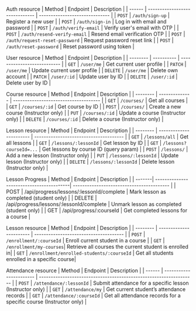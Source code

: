 Auth resource
| Method | Endpoint                       | Description                    |
| ------ | ------------------------------ | ------------------------------ |
| `POST` | `/auth/sign-up`                | Register a new user            |
| `POST` | `/auth/sign-in`                | Log in with email and password |
| `POST` | `/auth/verify-email`           | Verify user's email with OTP   |
| `POST` | `/auth/resend-verify-email`    | Resend email verification OTP  |
| `POST` | `/auth/request-reset-password` | Request password reset link    |
| `POST` | `/auth/reset-password`         | Reset password using token     |

User resource
| Method   | Endpoint   | Description                 |
| -------- | ---------- | --------------------------- |
| `GET`    | `/user/me` | Get current user profile    |
| `PATCH`  | `/user/me` | Update current user profile |
| `DELETE` | `/user/me` | Delete own account          |
| `PATCH`  | `/user/:id` | Update user by ID          |
| `DELETE` | `/user/:id` | Delete user by ID          |

Course resource
| Method   | Endpoint       | Description                           |
| -------- | -------------- | ------------------------------------- |
| `GET`    | `/courses/`    | Get all courses                       |
| `GET`    | `/courses/:id` | Get course by ID                      |
| `POST`   | `/courses/`    | Create a new course (Instructor only) |
| `PUT`    | `/courses/:id` | Update a course (Instructor only)     |
| `DELETE` | `/courses/:id` | Delete a course (Instructor only)     |

Lesson resource
| Method   | Endpoint                | Description                            |
| -------- | ----------------------- | -------------------------------------- |
| `GET`    | `/lessons/all`          | Get all lessons                        |
| `GET`    | `/lessons/:lessonId`    | Get lesson by ID                       |
| `GET`    | `/lessons?courseId=...` | Get lessons by course ID (query param) |
| `POST`   | `/lessons/`             | Add a new lesson (Instructor only)     |
| `PUT`    | `/lessons/:lessonId`    | Update lesson (Instructor only)        |
| `DELETE` | `/lessons/:lessonId`    | Delete lesson (Instructor only)        |

Lesson Progress
| Method | Endpoint                                 | Description                               |
| -------| -----------------------------------------| ----------------------------------------- |
| POST   | /api/progress/lessons/:lessonId/complete | Mark lesson as completed (student only)   |
| DELETE | /api/progress/lessons/:lessonId/complete | Unmark lesson as completed (student only) |
| GET    | /api/progress/:courseId                  | Get completed lessons for a course        |

Lesson resource
| Method   | Endpoint                | Description                            |
| -------- | ----------------------- | -------------------------------------- |
| `POST`   | `/enrollment/:courseId` | Enroll current student in a course     |
| `GET`    | `/enrollment/my-courses`| Retrieve all courses the current student is enrolled in|
| `GET`    | `/enrollment/enrolled-students/:courseId` | Get all students enrolled in a specific course|

Attendance resource
| Method | Endpoint                | Description                                                        |
| ------ | ----------------------- | ------------------------------------------------------------------ |
| `POST` | `/attendance/:lessonId` | Submit attendance for a specific lesson (Instructor only)          |
| `GET`  | `/attendance/my`        | Get current student’s attendance records                           |
| `GET`  | `/attendance/:courseId` | Get all attendance records for a specific course (Instructor only) |
